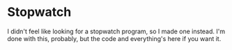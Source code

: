 # Stopwatch
I didn't feel like looking for a stopwatch program, so I made one instead. I'm done with this, probably, but the code and everything's here if you want it.